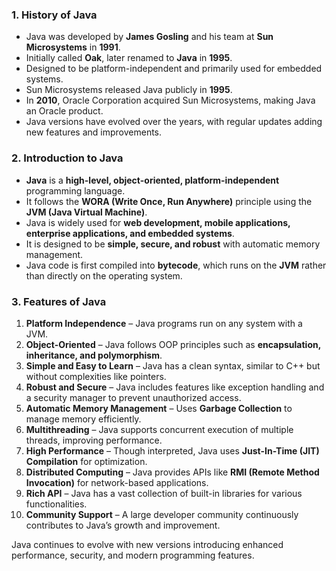 

### 1. History of Java
- Java was developed by **James Gosling** and his team at **Sun Microsystems** in **1991**.
- Initially called **Oak**, later renamed to **Java** in **1995**.
- Designed to be platform-independent and primarily used for embedded systems.
- Sun Microsystems released Java publicly in **1995**.
- In **2010**, Oracle Corporation acquired Sun Microsystems, making Java an Oracle product.
- Java versions have evolved over the years, with regular updates adding new features and improvements.

### 2. Introduction to Java
- **Java** is a **high-level, object-oriented, platform-independent** programming language.
- It follows the **WORA (Write Once, Run Anywhere)** principle using the **JVM (Java Virtual Machine)**.
- Java is widely used for **web development, mobile applications, enterprise applications, and embedded systems**.
- It is designed to be **simple, secure, and robust** with automatic memory management.
- Java code is first compiled into **bytecode**, which runs on the **JVM** rather than directly on the operating system.

### 3. Features of Java
1. **Platform Independence** – Java programs run on any system with a JVM.
2. **Object-Oriented** – Java follows OOP principles such as **encapsulation, inheritance, and polymorphism**.
3. **Simple and Easy to Learn** – Java has a clean syntax, similar to C++ but without complexities like pointers.
4. **Robust and Secure** – Java includes features like exception handling and a security manager to prevent unauthorized access.
5. **Automatic Memory Management** – Uses **Garbage Collection** to manage memory efficiently.
6. **Multithreading** – Java supports concurrent execution of multiple threads, improving performance.
7. **High Performance** – Though interpreted, Java uses **Just-In-Time (JIT) Compilation** for optimization.
8. **Distributed Computing** – Java provides APIs like **RMI (Remote Method Invocation)** for network-based applications.
9. **Rich API** – Java has a vast collection of built-in libraries for various functionalities.
10. **Community Support** – A large developer community continuously contributes to Java’s growth and improvement.

Java continues to evolve with new versions introducing enhanced performance, security, and modern programming features.

